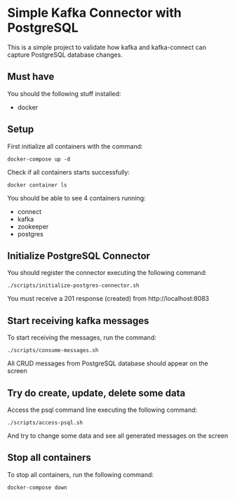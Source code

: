 # Simple Kafka Connector with PostgreSQL 

This is a simple project to validate how kafka and kafka-connect can capture 
PostgreSQL database changes.

## Must have
You should the following stuff installed:
- docker

## Setup
First initialize all containers with the command:

```
docker-compose up -d
```

Check if all containers starts successfully:
```
docker container ls
```
You should be able to see 4 containers running:
- connect
- kafka
- zookeeper
- postgres

## Initialize PostgreSQL Connector
You should register the connector executing the following command:
```
./scripts/initialize-postgres-connector.sh
```
You must receive a 201 response (created) from http://localhost:8083

## Start receiving kafka messages
To start receiving the messages, run the command:
```
./scripts/consume-messages.sh
```
All CRUD messages from PostgreSQL database should appear on the screen

## Try do create, update, delete some data
Access the psql command line executing the following command:
```
./scripts/access-psql.sh
```
And try to change some data and see all generated messages on the screen

## Stop all containers
To stop all containers, run the following command:
```
docker-compose down
```